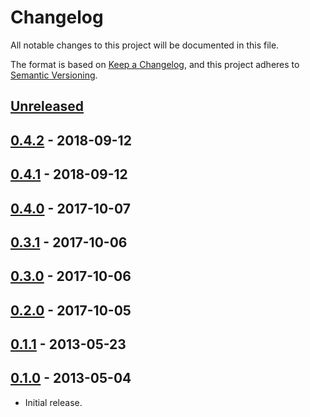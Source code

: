 # Changelog
All notable changes to this project will be documented in this file.

The format is based on [Keep a Changelog](https://keepachangelog.com/en/1.0.0/),
and this project adheres to [Semantic Versioning](https://semver.org/spec/v2.0.0.html).

## [Unreleased]

## [0.4.2] - 2018-09-12

## [0.4.1] - 2018-09-12

## [0.4.0] - 2017-10-07

## [0.3.1] - 2017-10-06

## [0.3.0] - 2017-10-06

## [0.2.0] - 2017-10-05

## [0.1.1] - 2013-05-23

## [0.1.0] - 2013-05-04

- Initial release.

[Unreleased]: https://github.com/jaredhanson/kerouac-sitemap/compare/v0.4.2...HEAD
[0.4.2]: https://github.com/jaredhanson/kerouac-sitemap/compare/v0.4.1...v0.4.2
[0.4.1]: https://github.com/jaredhanson/kerouac-sitemap/compare/v0.4.0...v0.4.1
[0.4.0]: https://github.com/jaredhanson/kerouac-sitemap/compare/v0.3.0...v0.4.0
[0.3.1]: https://github.com/jaredhanson/kerouac-sitemap/compare/v0.3.0...v0.3.1
[0.3.0]: https://github.com/jaredhanson/kerouac-sitemap/compare/v0.2.0...v0.3.0
[0.2.0]: https://github.com/jaredhanson/kerouac-sitemap/compare/v0.1.1...v0.2.0
[0.1.1]: https://github.com/jaredhanson/kerouac-sitemap/compare/v0.1.0...v0.1.1
[0.1.0]: https://github.com/jaredhanson/kerouac-sitemap/releases/tag/v0.1.0
